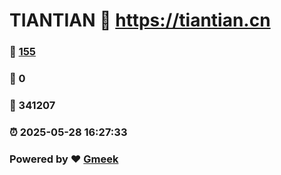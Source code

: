 # TIANTIAN :link: https://tiantian.cn 
### :page_facing_up: [155](https://tiantian.cn/tag.html) 
### :speech_balloon: 0 
### :hibiscus: 341207 
### :alarm_clock: 2025-05-28 16:27:33 
### Powered by :heart: [Gmeek](https://github.com/Meekdai/Gmeek)
